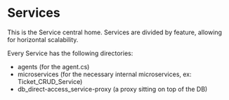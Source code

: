# Services
<p>This is the Service central home. Services are divided by feature, allowing for horizontal scalability.</p>
<p>Every Service has the following directories: 
 <ul>
  <li>agents (for the <feature>agent.cs)</li>
  <li>microservices (for the necessary internal microservices, ex: Ticket_CRUD_Service)</li>
  <li>db_direct-access_service-proxy (a proxy sitting on top of the DB)</li>
 </ul>
</p>
 
